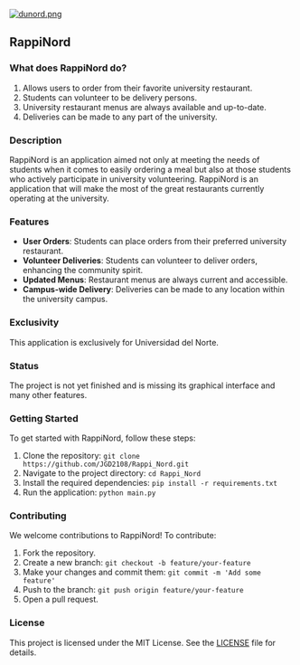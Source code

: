 [![dunord.png](https://i.postimg.cc/13v5FPLD/dunord.png)](https://postimg.cc/3kDT5Mrw)

## RappiNord

### What does RappiNord do?
1. Allows users to order from their favorite university restaurant.
2. Students can volunteer to be delivery persons.
3. University restaurant menus are always available and up-to-date.
4. Deliveries can be made to any part of the university.

### Description
RappiNord is an application aimed not only at meeting the needs of students when it comes to easily ordering a meal but also at those students who actively participate in university volunteering. RappiNord is an application that will make the most of the great restaurants currently operating at the university.

### Features
- **User Orders**: Students can place orders from their preferred university restaurant.
- **Volunteer Deliveries**: Students can volunteer to deliver orders, enhancing the community spirit.
- **Updated Menus**: Restaurant menus are always current and accessible.
- **Campus-wide Delivery**: Deliveries can be made to any location within the university campus.

### Exclusivity
This application is exclusively for Universidad del Norte.

### Status
The project is not yet finished and is missing its graphical interface and many other features.

### Getting Started
To get started with RappiNord, follow these steps:
1. Clone the repository: `git clone https://github.com/JGD2108/Rappi_Nord.git`
2. Navigate to the project directory: `cd Rappi_Nord`
3. Install the required dependencies: `pip install -r requirements.txt`
4. Run the application: `python main.py`

### Contributing
We welcome contributions to RappiNord! To contribute:
1. Fork the repository.
2. Create a new branch: `git checkout -b feature/your-feature`
3. Make your changes and commit them: `git commit -m 'Add some feature'`
4. Push to the branch: `git push origin feature/your-feature`
5. Open a pull request.

### License
This project is licensed under the MIT License. See the [LICENSE](LICENSE) file for details.
